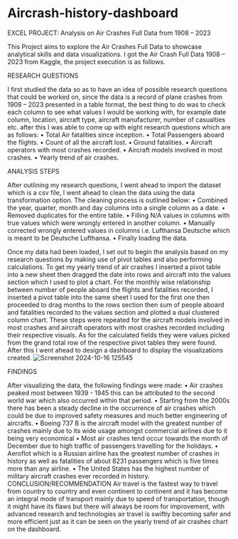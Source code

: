 # Aircrash-history-dashboard

EXCEL PROJECT: Analysis on Air Crashes Full Data from 1908 – 2023

This Project aims to explore the Air Crashes Full Data to showcase analytical skills and data visualizations. I got the Air Crash Full Data 1908 – 2023 from Kaggle, the project execution is as follows.

RESEARCH QUESTIONS

I first studied the data so as to have an idea of possible research questions that could be worked on, since the data is a record of plane crashes from 1908 – 2023 presented in a table format, the best thing to do was to check each column to see what values I would be working with, for example date column, location, aircraft type, aircraft manufacturer, number of casualties etc. after this I was able to come up with eight research questions  which are as follows:
•	Total Air fatalities since inception.
•	Total Passengers aboard the flights.
•	Count of all the aircraft lost.
•	Ground fatalities.
•	Aircraft operators with most crashes recorded.
•	Aircraft models involved in most crashes.
•	Yearly trend of air crashes.

ANALYSIS STEPS

After outlining my research questions, I went ahead to import the dataset which is a csv file, I went ahead to clean the data using the data transformation option. The cleaning process is outlined below:
•	Combined the year, quarter, month and day columns into a single column as a date.
•	Removed duplicates for the entire table.
•	Filling N/A values in columns with true values which were wrongly entered in another column.
•	Manually corrected wrongly entered values in columns i.e. Lufthansa Deutsche which is meant to be Deutsche Lufthansa.
•	Finally loading the data.

 Once my data had been loaded, I set out to begin the analysis based on my research questions by making use of pivot tables and also performing calculations. To get my yearly trend of air crashes I inserted a pivot table into a new sheet then dragged the date into rows and aircraft into the values section which I used to plot a chart. For the monthly wise relationship between number of people aboard the flights and fatalities recorded, I inserted a pivot table into the same sheet I used for the first one then proceeded to drag months to the rows section then sum of people aboard and fatalities recorded to the values section and plotted a dual clustered column chart. These steps were repeated for the aircraft models involved in most crashes and aircraft operators with most crashes recorded including their respective visuals.      								As for the calculated fields they were values picked from the grand total row of the respective pivot tables they were found. After this I went ahead to design a dashboard to display the visualizations created.
![Screenshot 2024-10-16 125545](https://github.com/user-attachments/assets/fbf10390-dd86-4fe2-8478-fcb16cd8789e) 

FINDINGS

After visualizing the data, the following findings were made:
•	Air crashes peaked most between 1939 - 1945 this can be attributed to the second world war which also occurred within that period.
•	Starting from the 2000s there has been a steady decline in the occurrence of air crashes which could be due to improved safety measures and much better engineering of aircrafts.
•	Boeing 737 B is the aircraft model with the greatest number of crashes mainly due to its wide usage amongst commercial airlines due to it being very economical
•	Most air crashes tend occur towards the month of December due to high traffic of passengers travelling for the holidays.
•	Aeroflot which is a Russian airline has the greatest number of crashes in history as well as fatalities of about 8231 passengers which is five times more than any airline.
•	The United States has the highest number of military aircraft crashes ever recorded in history.
CONCLUSION/RECOMMENDATION
Air travel is the fastest way to travel from country to country and even continent to continent and it has become an integral mode of transport mainly due to speed of transportation, though it might have its flaws but there will always be room for improvement, with advanced research and technologies air travel is swiftly becoming safer and more efficient just as it can be seen on the yearly trend of air crashes chart on the dashboard.
